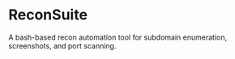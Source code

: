 # ReconSuite
A bash-based recon automation tool for subdomain enumeration, screenshots, and port scanning.
